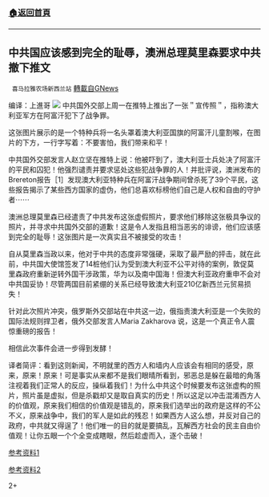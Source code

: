 ###  [:house:返回首頁](https://github.com/ourhimalayas/txt)
---

## 中共国应该感到完全的耻辱，澳洲总理莫里森要求中共撤下推文
` 喜马拉雅农场新西兰站` [轉載自GNews](https://gnews.org/zh-hans/606548/)

编译：上進哥
![]()![](https://gnews-media-offload.s3.amazonaws.com/wp-content/uploads/2020/12/01024207/Capture.png)
中共国外交部上周一在推特上推出了一张＂宣传照＂，指称澳大利亚军方在阿富汗犯下了战争罪。

这张图片展示的是一个特种兵将一名头罩着澳大利亚国旗的阿富汗儿童割喉，在图片的下方，一行字写着：不要害怕，我们带来和平！

中共国外交部发言人赵立坚在推特上说：他被吓到了，澳大利亚士兵处决了阿富汗的平民和囚犯！他强烈谴责并要求惩处这些犯战争罪的人！并批评说，澳洲发布的Brereton报告［1］发现澳大利亚特种兵在阿富汗战争期间曾杀死了39个平民，这些报告揭示了某些西方国家的虚伪，他们总喜欢标榜他们自己是人权和自由的守护者⋯⋯

澳洲总理莫里森已经遣责了中共发布这张虚假照片，要求他们移除这张极具争议的照片，并寻求中共国外交部的道歉！这是令人发指且相当恶劣的诽谤，他们应该感到完全的耻辱！这张图片是一次真实且不被接受的攻击！

自从莫里森当政以来，他对于中共的态度非常强硬，采取了最严励的抨击，就在此前，中共国大使馆签发了14桩他们认为受到澳大利亚不公平对待的案例，敦促莫里森政府重新逆转外国干涉政策，华为以及南中国海！但澳大利亚政府重申不会对中共国妥协！尽管两国目前紧绷的关系已经导致澳大利亚210亿新西兰元贸易损失！

针对此次照片冲突，俄罗斯外交部站在中共这一边，俄指责澳大利亚是一个失败的国际法规则捍卫者，俄外交部发言人Maria Zakharova 说，这是一个真正令人震惊重磅的报告！

相信此次事件会进一步得到发酵！

译者简评：看到这则新闻，不明就里的西方人和墙内人应该会有相同的感受，原来，原来！原来！可是事实从来都不是我们眼晴所看到，邪恶总是躲在最暗的角落注视着我们正常人的反应，操纵着我们！为什么中共这个时候要发布这张虚构的照片，照片虽是虚拟，但是杀戳却又是取自真实的历史！所以这足以冲击混淆西方人的价值观，原来我们相信的价值观是错乱的，原来我们选举出的政府是这样的不公不义，原来战争中，我们的军人是如此的残忍！如果西方人这么想，并反对自己的政府，中共就又得逞了！他们唯一的目的就是要搞乱，瓦解西方社会的民主自由价值观！让你五眼一个个全变成瞎眼，然后趁虚而入，逐个击破！

[参考资料1](https://en.wikipedia.org/wiki/Brereton_Report)

[参考资料2](https://www.stuff.co.nz/world/australia/300171332/china-should-be-totally-ashamed-australian-prime-minister-scott-morrison-demands-china-take-down-twitter-post)

2+
